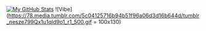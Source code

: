 [![My GitHub Stats](https://github-readme-stats.vercel.app/api/?username=Blackbird0911&count_private=true&theme=tokyonight&showicons=true)]()
![Vibe](https://78.media.tumblr.com/5c04125716b94b51f96a06d3d16b644d/tumblr_nesze799Qx1u1qld9o1_r1_500.gif = 100x130)

<!--
**Blackbird0911/Blackbird0911** is a ✨ _special_ ✨ repository because its `README.md` (this file) appears on your GitHub profile.

Here are some ideas to get you started:

- 🔭 I’m currently working on ...
- 🌱 I’m currently learning ...
- 👯 I’m looking to collaborate on ...
- 🤔 I’m looking for help with ...
- 💬 Ask me about ...
- 📫 How to reach me: ...
- 😄 Pronouns: ...
- ⚡ Fun fact: ...
-->
